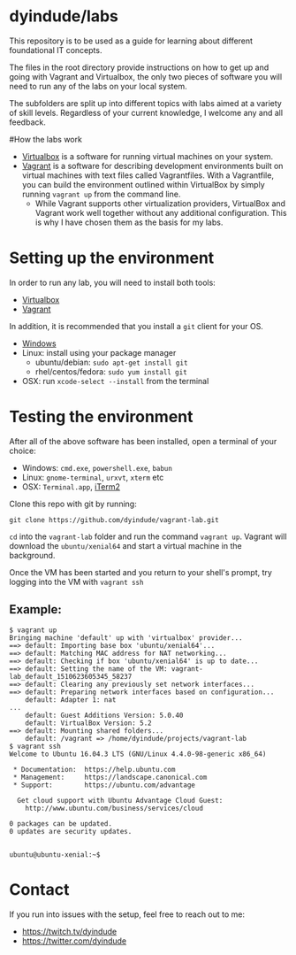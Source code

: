 # dyindude/labs
This repository is to be used as a guide for learning about different foundational IT concepts.

The files in the root directory provide instructions on how to get up and going with Vagrant and Virtualbox, the only two pieces of software you will need to run any of the labs on your local system.

The subfolders are split up into different topics with labs aimed at a variety of skill levels. Regardless of your current knowledge, I welcome any and all feedback.

#How the labs work
- [Virtualbox](https://www.virtualbox.org/) is a software for running virtual machines on your system.
- [Vagrant](https://www.vagrantup.com/) is a software for describing development environments built on virtual machines with text files called Vagrantfiles. With a Vagrantfile, you can build the environment outlined within VirtualBox by simply running `vagrant up` from the command line.
  - While Vagrant supports other virtualization providers, VirtualBox and Vagrant work well together without any additional configuration. This is why I have chosen them as the basis for my labs.

# Setting up the environment
In order to run any lab, you will need to install both tools:
- [Virtualbox](https://www.virtualbox.org/)
- [Vagrant](https://www.vagrantup.com/)

In addition, it is recommended that you install a `git` client for your OS.
- [Windows](https://git-scm.com/download/win)
- Linux: install using your package manager
  - ubuntu/debian: `sudo apt-get install git`
  - rhel/centos/fedora: `sudo yum install git`
- OSX: run `xcode-select --install` from the terminal

# Testing the environment
After all of the above software has been installed, open a terminal of your choice:
- Windows: `cmd.exe`, `powershell.exe`, `babun`
- Linux: `gnome-terminal`, `urxvt`, `xterm` etc
- OSX: `Terminal.app`, [iTerm2](https://github.com/gnachman/iTerm2)

Clone this repo with git by running:

`git clone https://github.com/dyindude/vagrant-lab.git`

`cd` into the `vagrant-lab` folder and run the command `vagrant up`. Vagrant will download the `ubuntu/xenial64` and start a virtual machine in the background.

Once the VM has been started and you return to your shell's prompt, try logging into the VM with `vagrant ssh`

## Example:
```
$ vagrant up
Bringing machine 'default' up with 'virtualbox' provider...
==> default: Importing base box 'ubuntu/xenial64'...
==> default: Matching MAC address for NAT networking...
==> default: Checking if box 'ubuntu/xenial64' is up to date...
==> default: Setting the name of the VM: vagrant-lab_default_1510623605345_58237
==> default: Clearing any previously set network interfaces...
==> default: Preparing network interfaces based on configuration...
    default: Adapter 1: nat
...
    default: Guest Additions Version: 5.0.40
    default: VirtualBox Version: 5.2
==> default: Mounting shared folders...
    default: /vagrant => /home/dyindude/projects/vagrant-lab
$ vagrant ssh
Welcome to Ubuntu 16.04.3 LTS (GNU/Linux 4.4.0-98-generic x86_64)

 * Documentation:  https://help.ubuntu.com
 * Management:     https://landscape.canonical.com
 * Support:        https://ubuntu.com/advantage

  Get cloud support with Ubuntu Advantage Cloud Guest:
    http://www.ubuntu.com/business/services/cloud

0 packages can be updated.
0 updates are security updates.


ubuntu@ubuntu-xenial:~$ 
```

# Contact
If you run into issues with the setup, feel free to reach out to me:

- https://twitch.tv/dyindude
- https://twitter.com/dyindude

